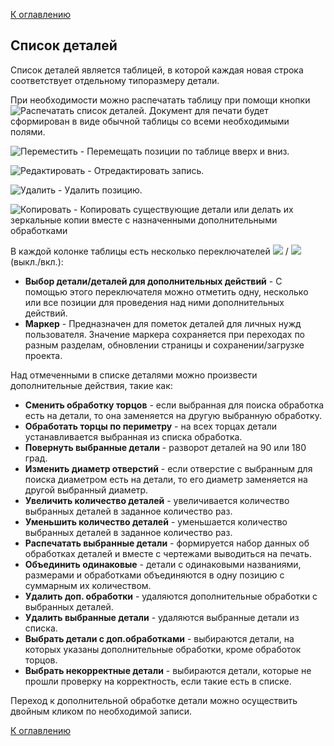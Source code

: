 [К оглавлению](/service/doc/?cid=steklo)
## Список деталей

Список деталей является таблицей, в которой каждая новая строка соответствует отдельному типоразмеру детали.
<!--Последовательность записей в списке влияет на формирование нумерации деталей при раскрое материала.-->

При необходимости можно распечатать таблицу при помощи кнопки
![Распечатать список деталей](/service/doc/img/button-print.png).
Документ для печати будет сформирован в виде обычной таблицы со всеми необходимыми полями.

![Переместить](/service/doc/img/button-move.png) - Перемещать позиции по таблице вверх и вниз.

![Редактировать](/service/doc/img/button-edit.png) - Отредактировать запись.

![Удалить](/service/doc/img/button-delete.png) - Удалить позицию.

![Копировать](/service/doc/img/button-copy.png) - Копировать существующие детали или делать их зеркальные копии вместе с назначенными дополнительными обработками

В каждой колонке таблицы есть несколько переключателей ![](/service/doc/img/button-checkbox-off.png) / ![](/service/doc/img/button-checkbox-on.png) (выкл./вкл.):

- **Выбор детали/деталей для дополнительных действий** - С помощью этого переключателя можно отметить одну, несколько или все позиции для проведения над ними дополнительных действий.
- **Маркер** - Предназначен для пометок деталей для личных нужд пользователя. Значение маркера сохраняется при переходах по разным разделам, обновлении страницы и сохранении/загрузке проекта.

Над отмеченными в списке деталями можно произвести дополнительные действия, такие как:

- **Сменить обработку торцов** - если выбранная для поиска обработка есть на детали, то она заменяется на другую выбранную обработку.
- **Обработать торцы по периметру** - на всех торцах детали устанавливается выбранная из списка обработка.
- **Повернуть выбранные детали** - разворот деталей на 90 или 180 град.
- **Изменить диаметр отверстий** - если отверстие с выбранным для поиска диаметром есть на детали, то его диаметр заменяется на другой выбранный диаметр.
- **Увеличить количество деталей** - увеличивается количество выбранных деталей в заданное количество раз.
- **Уменьшить количество деталей** - уменьшается количество выбранных деталей в заданное количество раз.
- **Распечатать выбранные детали** - формируется набор данных об обработках деталей и вместе с чертежами выводиться на печать.
- **Объединить одинаковые** - детали с одинаковыми названиями, размерами и обработками объединяются в одну позицию с суммарным их количеством.
- **Удалить доп. обработки** - удаляются дополнительные обработки с выбранных деталей.
- **Удалить выбранные детали** - удаляются выбранные детали из списка.
- **Выбрать детали с доп.обработками** - выбираются детали, на которых указаны дополнительные обработки, кроме обработок торцов.
- **Выбрать некорректные детали** - выбираются детали, которые не прошли проверку на корректность, если такие есть в списке.

Переход к дополнительной обработке детали можно осуществить двойным кликом по необходимой записи.

[К оглавлению](/service/doc/?cid=steklo)
